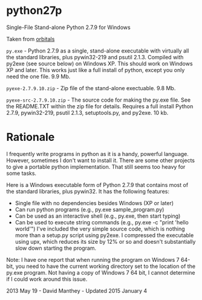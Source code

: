 # python27p
Single-File Stand-alone Python 2.7.9 for Windows

Taken from [orbitals](http://www.orbitals.com/programs/pyexe.html)

`py.exe` - Python 2.7.9 as a single, stand-alone executable with virtually all the standard libraries, plus pywin32-219 and psutil 2.1.3. Compiled with py2exe (see source below) on Windows XP. This should work on Windows XP and later. This works just like a full install of python, except you only need the one file. 9.9 Mb.

`pyexe-2.7.9.10.zip` - Zip file of the stand-alone exectuable. 9.8 Mb.

`pyexe-src-2.7.9.10.zip` - The source code for making the py.exe file. See the README.TXT within the zip file for details. Requires a full install Python 2.7.9, pywin32-219, psutil 2.1.3, setuptools.py, and py2exe. 10 kb.

# Rationale 

I frequently write programs in python as it is a handy, powerful language. However, sometimes I don't want to install it. There are some other projects to give a portable python implementation. That still seems too heavy for some tasks.

Here is a Windows executable form of Python 2.7.9 that contains most of the standard libraries, plus pywin32. It has the following features:

* Single file with no dependencies besides Windows (XP or later)
* Can run python programs (e.g., py.exe sample_program.py)
* Can be used as an interactive shell (e.g., py.exe, then start typing)
* Can be used to execute string commands (e.g., py.exe -c "print 'hello world'")
I've included the very simple source code, which is nothing more than a setup.py script using py2exe. I compressed the executable using upx, which reduces its size by 12% or so and doesn't substantially slow down starting the program.

Note: I have one report that when running the program on Windows 7 64-bit, you need to have the current working directory set to the location of the py.exe program. Not having a copy of Windows 7 64 bit, I cannot determine if I could work around this issue.

2013 May 19 - David Manthey - Updated 2015 January 4
